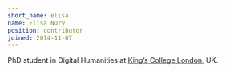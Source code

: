 ```yaml
---
short_name: elisa
name: Elisa Nury
position: contributor
joined: 2014-11-07
---
```

PhD student in Digital Humanities at [King’s College London](http://www.kcl.ac.uk/index.aspx), UK.
